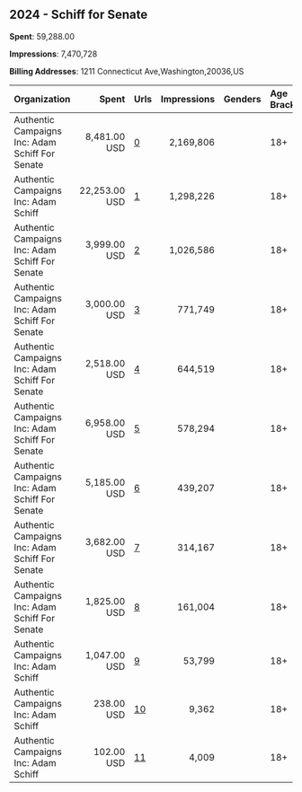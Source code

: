 ## 2024 - Schiff for Senate 
**Spent**: 59,288.00

**Impressions**: 7,470,728

**Billing Addresses**: 1211 Connecticut Ave,Washington,20036,US

|Organization|Spent|Urls|Impressions|Genders|Age Brackets|Country Codes|
|:---|---:|:---|---:|:---|:---|:---|
|Authentic Campaigns Inc: Adam Schiff For Senate|8,481.00 USD|[0](https://www.snap.com/political-ads/asset/af37167f209c4d293e65a87a55b97a5492b3440a7af66da736f010954672e53d?mediaType=mp4)|2,169,806||18+|united states|
|Authentic Campaigns Inc: Adam Schiff|22,253.00 USD|[1](https://www.snap.com/political-ads/asset/95bf6d3fc2873f9c84e6c4837324936a5dec0965b382e38465cff83a1177fb82?mediaType=mp4)|1,298,226||18+|united states|
|Authentic Campaigns Inc: Adam Schiff For Senate|3,999.00 USD|[2](https://www.snap.com/political-ads/asset/be7de79fe162778a8bd668bae14950f5aadd30b5171d57c3a9836a70f7329003?mediaType=png)|1,026,586||18+|united states|
|Authentic Campaigns Inc: Adam Schiff For Senate|3,000.00 USD|[3](https://www.snap.com/political-ads/asset/034c8d9b8b08c06f8eee3683a6f9fc46d4082aea49beead42bd15e3f22b21ce8?mediaType=mp4)|771,749||18+|united states|
|Authentic Campaigns Inc: Adam Schiff For Senate|2,518.00 USD|[4](https://www.snap.com/political-ads/asset/d234d1d315fc31781b29f3da7efb1652349c62a2c5d766c6395b0e2f38ae146f?mediaType=mp4)|644,519||18+|united states|
|Authentic Campaigns Inc: Adam Schiff For Senate|6,958.00 USD|[5](https://www.snap.com/political-ads/asset/af37167f209c4d293e65a87a55b97a5492b3440a7af66da736f010954672e53d?mediaType=mp4)|578,294||18+|united states|
|Authentic Campaigns Inc: Adam Schiff For Senate|5,185.00 USD|[6](https://www.snap.com/political-ads/asset/be7de79fe162778a8bd668bae14950f5aadd30b5171d57c3a9836a70f7329003?mediaType=png)|439,207||18+|united states|
|Authentic Campaigns Inc: Adam Schiff For Senate|3,682.00 USD|[7](https://www.snap.com/political-ads/asset/034c8d9b8b08c06f8eee3683a6f9fc46d4082aea49beead42bd15e3f22b21ce8?mediaType=mp4)|314,167||18+|united states|
|Authentic Campaigns Inc: Adam Schiff For Senate|1,825.00 USD|[8](https://www.snap.com/political-ads/asset/d234d1d315fc31781b29f3da7efb1652349c62a2c5d766c6395b0e2f38ae146f?mediaType=mp4)|161,004||18+|united states|
|Authentic Campaigns Inc: Adam Schiff|1,047.00 USD|[9](https://www.snap.com/political-ads/asset/470d4f959f4961538e5a728843ad192802ed286c567b5e2e64d6247b37edbad9?mediaType=mp4)|53,799||18+|united states|
|Authentic Campaigns Inc: Adam Schiff|238.00 USD|[10](https://www.snap.com/political-ads/asset/3ef46940cdcacd6613b518a503da712eeca5345e984ea690fa8a04b73432d5f1?mediaType=mp4)|9,362||18+|united states|
|Authentic Campaigns Inc: Adam Schiff|102.00 USD|[11](https://www.snap.com/political-ads/asset/3c1427fafb27fe2411a0bd8617ddbb0308fe346bb3b326c94dc3fad11f3167fa?mediaType=mp4)|4,009||18+|united states|
